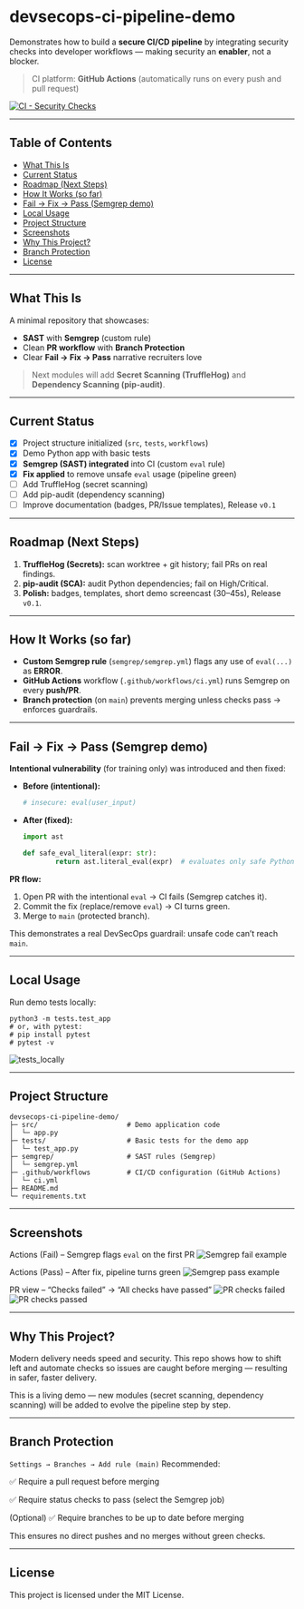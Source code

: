 # devsecops-ci-pipeline-demo

Demonstrates how to build a **secure CI/CD pipeline** by integrating security checks into developer workflows — making security an **enabler**, not a blocker.

> CI platform: **GitHub Actions** (automatically runs on every push and pull request)

[![CI - Security Checks](https://github.com/0xmarziehlabs/devsecops-ci-pipeline-demo/actions/workflows/ci.yml/badge.svg)](https://github.com/0xmarziehlabs/devsecops-ci-pipeline-demo/actions)


---

## Table of Contents
- [What This Is](#what-this-is)
- [Current Status](#current-status)
- [Roadmap (Next Steps)](#roadmap-next-steps)
- [How It Works (so far)](#how-it-works-so-far)
- [Fail → Fix → Pass (Semgrep demo)](#fail--fix--pass-semgrep-demo)
- [Local Usage](#local-usage)
- [Project Structure](#project-structure)
- [Screenshots](#screenshots)
- [Why This Project?](#why-this-project)
- [Branch Protection](#branch-protection)
- [License](#license)

---

## What This Is
A minimal repository that showcases:
- **SAST** with **Semgrep** (custom rule)
- Clean **PR workflow** with **Branch Protection**
- Clear **Fail → Fix → Pass** narrative recruiters love

> Next modules will add **Secret Scanning (TruffleHog)** and **Dependency Scanning (pip-audit)**.

---

## Current Status
- [x] Project structure initialized (`src`, `tests`, `workflows`)
- [x] Demo Python app with basic tests
- [x] **Semgrep (SAST) integrated** into CI (custom `eval` rule)  
- [x] **Fix applied** to remove unsafe `eval` usage (pipeline green)
- [ ] Add TruffleHog (secret scanning)
- [ ] Add pip-audit (dependency scanning)
- [ ] Improve documentation (badges, PR/Issue templates), Release `v0.1`

---

## Roadmap (Next Steps)
1. **TruffleHog (Secrets):** scan worktree + git history; fail PRs on real findings.
2. **pip-audit (SCA):** audit Python dependencies; fail on High/Critical.
3. **Polish:** badges, templates, short demo screencast (30–45s), Release `v0.1`.

---

## How It Works (so far)
- **Custom Semgrep rule** (`semgrep/semgrep.yml`) flags any use of `eval(...)` as **ERROR**.
- **GitHub Actions** workflow (`.github/workflows/ci.yml`) runs Semgrep on every **push/PR**.
- **Branch protection** (on `main`) prevents merging unless checks pass → enforces guardrails.

---

## Fail → Fix → Pass (Semgrep demo)
**Intentional vulnerability** (for training only) was introduced and then fixed:
- **Before (intentional):**
  ```python
  # insecure: eval(user_input)
  ```
- **After (fixed):**
  ```python
  import ast

  def safe_eval_literal(expr: str):
          return ast.literal_eval(expr)  # evaluates only safe Python literals
  ```
**PR flow:**
1. Open PR with the intentional `eval` → CI fails (Semgrep catches it).
2. Commit the fix (replace/remove `eval`) → CI turns green.
3. Merge to `main` (protected branch).

This demonstrates a real DevSecOps guardrail: unsafe code can’t reach `main`.

---

## Local Usage

Run demo tests locally:
```
python3 -m tests.test_app
# or, with pytest:
# pip install pytest
# pytest -v
```
![tests_locally](docs/img/tests_locally.png)

---

## Project Structure
```
devsecops-ci-pipeline-demo/
├─ src/                      # Demo application code
│  └─ app.py
├─ tests/                    # Basic tests for the demo app
│  └─ test_app.py
├─ semgrep/                  # SAST rules (Semgrep)
│  └─ semgrep.yml
├─ .github/workflows         # CI/CD configuration (GitHub Actions)
│  └─ ci.yml
├─ README.md
└─ requirements.txt
```

---

## Screenshots
Actions (Fail) – Semgrep flags `eval` on the first PR
![Semgrep fail example](docs/img/semgrep-fail.png)

Actions (Pass) – After fix, pipeline turns green
![Semgrep pass example](docs/img/semgrep-pass.png)

PR view – “Checks failed” → “All checks have passed”
![PR checks failed](docs/img/pr-checks-fail.png)
![PR checks passed](docs/img/pr-checks-pass.png)

---

## Why This Project?

Modern delivery needs speed and security.
This repo shows how to shift left and automate checks so issues are caught before merging — resulting in safer, faster delivery.

This is a living demo — new modules (secret scanning, dependency scanning) will be added to evolve the pipeline step by step.

---

## Branch Protection

`Settings → Branches → Add rule (main)`
Recommended:

✅ Require a pull request before merging

✅ Require status checks to pass (select the Semgrep job)

(Optional) ✅ Require branches to be up to date before merging

This ensures no direct pushes and no merges without green checks.

---

## License
This project is licensed under the MIT License.